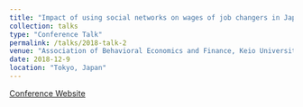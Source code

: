 ```yaml
---
title: "Impact of using social networks on wages of job changers in Japan"
collection: talks
type: "Conference Talk"
permalink: /talks/2018-talk-2
venue: "Association of Behavioral Economics and Finance, Keio University"
date: 2018-12-9
location: "Tokyo, Japan"
---
```


[Conference Website](http://www.abef.jp/conf/2018/)
